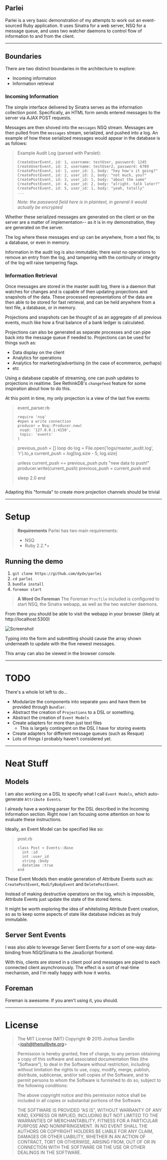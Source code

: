 Parlei
---------
Parlei is a very basic demonstration of my attempts to work out an event-sourced Ruby application. It uses Sinatra for a web server, NSQ for a message queue, and uses two watcher daemons to control flow of information to and from the client.

-----------
## Boundaries
There are two distinct boundaries in the architecture to explore:

* Incoming information
* Information retrieval

### Incoming Information
The simple interface delivered by Sinatra serves as the information collection point. Specifically, an HTML form sends entered messages to the server via AJAX POST requests.

Messages are then shoved into the `messages` NSQ stream. Messages are then pulled from the `messages` stream, serialized, and pushed into a log. An example of how these serialized messages would appear in the database is as follows:

> Example Audit Log (parsed with Parslet):
>```
> CreateUserEvent, id: 1, username: testUser, password: 1245
> CreateUserEvent, id: 2, username: testUser2, password: 6789
> CreatePostEvent, id: 1, user_id: 1, body: "hey how's it going?"
> CreatePostEvent, id: 2, user_id: 2, body: "not much, you?"
> CreatePostEvent, id: 3, user_id: 1, body: "about the same"
> CreatePostEvent, id: 4, user_id: 2, body: "alright. talk later?"
> CreatePostEvent, id: 5, user_id: 1, body: "yeah, totally"
> ...
>```
> *Note: the password field here is in plaintext, in general it would actually be encrypted*

Whether these serialized messages are generated on the client or on the server are a matter of implementation-- as it is in my demonstration, they are generated on the server.

The log where these messages end up can be anywhere, from a text file, to a database, or even in memory.

Information in the audit log is also immutable; there exist no operations to remove an entry from the log, and tampering with the continuity or integrity of the log will raise tampering flags.

### Information Retrieval
Once messages are stored in the master audit log, there is a daemon that watches for changes and is capable of then updating projections and snapshots of the data. These processed representations of the data are then able to be stored for fast retrieval, and can be held anywhere from a text file, a database, or in memory.

Projections and snapshots can be thought of as an aggregate of all previous events, much like how a final balance of a bank ledger is calculated.

Projections can also be generated as separate processes and can pipe back into the message queue if needed to. Projections can be used for things such as:

* Data display on the client
* Analytics for operations
* Analytics for marketing/advertising (in the case of ecommerce, perhaps)
* etc

Using a database capable of streaming, one can push updates to projections in realtime. See RethinkDB's `changefeed` feature for some inspiration about how to do this.

At this point in time, my only projection is a view of the last five events:

> event_parser.rb
> ```
> require 'nsq'
> #open a write connection
>producer = Nsq::Producer.new(
>  nsqd: '127.0.0.1:4150',
>  topic: 'events'
>)

>previous_push = []
>loop do
>  log = File.open('logs/master_audit.log', 'r').to_a
>  current_push = log[log.size - 5, log.size]

>   unless current_push == previous_push
>    puts "new data to push!"
>    producer.write(current_push)
>    previous_push = current_push
>  end
>  
>  sleep 2.0
>end
> ```

Adapting this "formula" to create more projection channels should be trivial

----------
# Setup
> **Requirements**
> Parlei has two main requirements:
> * NSQ
> * Ruby 2.2.*+

## Running the demo

1. `git clone https://github.com/dydx/parlei`
2. `cd parlei`
3. `bundle install`
4. `foreman start`

> **A Word On Foreman**
>The Foreman `Procfile` included is configured to start NSQ, the Sinatra webapp, as well as the two watcher daemons.

From there you should be able to visit the webapp in your browser (likely at http://localhost:5300)

![Screenshot](http://i.imgur.com/PGMURAi.png)

Typing into the form and submitting should cause the array shown underneath to update with the five newest messages.

This array can also be viewed in the browser console. 

---------
# TODO
There's a whole lot left to do...

* Modularize the components into separate `gems` and have them be provided through `Bundler`.
* Abstract the creation of `Projections` to a DSL or something.
* Abstract the creation of `Event Models`
* Create adapters for more than just text files
	* This is largely contingent on the DSL I have for storing events
* Create adapters for different message queues (such as Resque) 
* Lots of things I probably haven't considered yet.

----------
# Neat Stuff

## Models
I am also working on a DSL to specify what I call `Event Models`, which auto-generate `Attribute Events`.

I already have a working parser for the DSL described in the Incoming Information section. Right now I am focusing some attention on how to evaluate these instructions.

Ideally, an Event Model can be specified like so:


> post.rb
> ```
> class Post < Events::Base
>   int :id
>   int :user_id
>   string :body
>   datetime :true
> end 
> ```

These Event Models then enable generation of Attribute Events such as: `CreatePostEvent`, `ModifyBodyEvent` and `DeletePostEvent`.

Instead of making destructive operations on the log, which is impossible, Attribute Events just update the state of the stored items.

It might be worth exploring the idea of whitelisting Attribute Event creation, so as to keep some aspects of state like database indicies as truly immutable.

## Server Sent Events
I was also able to leverage Server Sent Events for a sort of one-way data-binding from NSQ/Sinatra to the JavaScript frontend.

With this, clients are stored in a client pool and messages are piped to each connected client asynchronously. The effect is a sort of real-time mechanism, and I'm really happy with how it works.

## Foreman
Foreman is awesome. If you aren't using it, you should.

--------

# License


>The MIT License (MIT)
Copyright © 2015 Joshua Sandlin <<josh@thenullbyte.org>>

>Permission is hereby granted, free of charge, to any person obtaining a copy of this software and associated documentation files (the “Software”), to deal in the Software without restriction, including without limitation the rights to use, copy, modify, merge, publish, distribute, sublicense, and/or sell copies of the Software, and to permit persons to whom the Software is furnished to do so, subject to the following conditions:

>The above copyright notice and this permission notice shall be included in all copies or substantial portions of the Software.

>THE SOFTWARE IS PROVIDED “AS IS”, WITHOUT WARRANTY OF ANY KIND, EXPRESS OR IMPLIED, INCLUDING BUT NOT LIMITED TO THE WARRANTIES OF MERCHANTABILITY, FITNESS FOR A PARTICULAR PURPOSE AND NONINFRINGEMENT. IN NO EVENT SHALL THE AUTHORS OR COPYRIGHT HOLDERS BE LIABLE FOR ANY CLAIM, DAMAGES OR OTHER LIABILITY, WHETHER IN AN ACTION OF CONTRACT, TORT OR OTHERWISE, ARISING FROM, OUT OF OR IN CONNECTION WITH THE SOFTWARE OR THE USE OR OTHER DEALINGS IN THE SOFTWARE.
